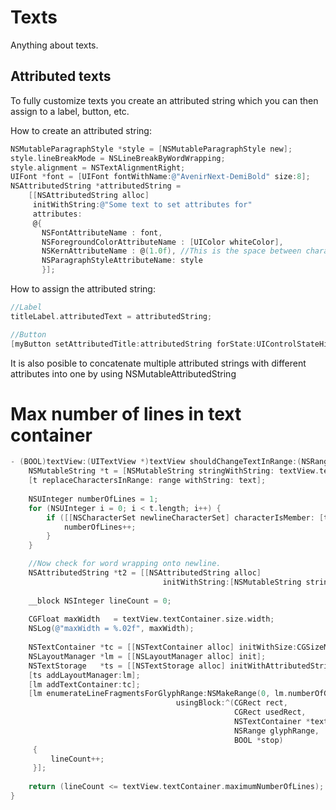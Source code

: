 Texts
=====
Anything about texts.

Attributed texts
----------------
To fully customize texts you create an attributed string which you can then assign to a label, button, etc.

How to create an attributed string:
```objective-c
NSMutableParagraphStyle *style = [NSMutableParagraphStyle new];
style.lineBreakMode = NSLineBreakByWordWrapping;
style.alignment = NSTextAlignmentRight;
UIFont *font = [UIFont fontWithName:@"AvenirNext-DemiBold" size:8];
NSAttributedString *attributedString =
    [[NSAttributedString alloc]
     initWithString:@"Some text to set attributes for"
     attributes:
     @{
       NSFontAttributeName : font,
       NSForegroundColorAttributeName : [UIColor whiteColor],
       NSKernAttributeName : @(1.0f), //This is the space between characters
       NSParagraphStyleAttributeName: style
       }];
```
How to assign the attributed string:
```objective-c
//Label
titleLabel.attributedText = attributedString;

//Button
[myButton setAttributedTitle:attributedString forState:UIControlStateHighlighted];
```

It is also posible to concatenate multiple attributed strings with different attributes into one by using NSMutableAttributedString

Max number of lines in text container
====================================
```objective-c
- (BOOL)textView:(UITextView *)textView shouldChangeTextInRange:(NSRange)range replacementText:(NSString *)text{
    NSMutableString *t = [NSMutableString stringWithString: textView.text];
    [t replaceCharactersInRange: range withString: text];
    
    NSUInteger numberOfLines = 1;
    for (NSUInteger i = 0; i < t.length; i++) {
        if ([[NSCharacterSet newlineCharacterSet] characterIsMember: [t characterAtIndex: i]]) {
            numberOfLines++;
        }
    }

    //Now check for word wrapping onto newline.
    NSAttributedString *t2 = [[NSAttributedString alloc]
                                  initWithString:[NSMutableString stringWithString:t] attributes:@{NSFontAttributeName:textView.font}];
        
    __block NSInteger lineCount = 0;
        
    CGFloat maxWidth   = textView.textContainer.size.width;
    NSLog(@"maxWidth = %.02f", maxWidth);
        
    NSTextContainer *tc = [[NSTextContainer alloc] initWithSize:CGSizeMake(maxWidth, CGFLOAT_MAX)];
    NSLayoutManager *lm = [[NSLayoutManager alloc] init];
    NSTextStorage   *ts = [[NSTextStorage alloc] initWithAttributedString:t2];
    [ts addLayoutManager:lm];
    [lm addTextContainer:tc];
    [lm enumerateLineFragmentsForGlyphRange:NSMakeRange(0, lm.numberOfGlyphs)
                                     usingBlock:^(CGRect rect,
                                                  CGRect usedRect,
                                                  NSTextContainer *textContainer,
                                                  NSRange glyphRange,
                                                  BOOL *stop)
     {
         lineCount++;
     }];
        
    return (lineCount <= textView.textContainer.maximumNumberOfLines);
}
```

